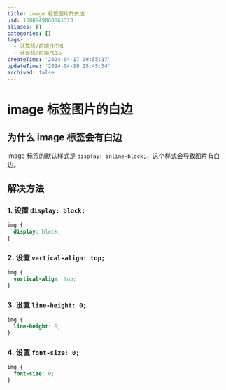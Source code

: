 ```yaml
---
title: image 标签图片的白边
uid: 1688849860861313
aliases: []
categories: []
tags:
  - 计算机/前端/HTML
  - 计算机/前端/CSS
createTime: '2024-04-17 09:55:17'
updateTime: '2024-04-19 15:45:34'
archived: false
---
```


# image 标签图片的白边

## 为什么 image 标签会有白边

image 标签的默认样式是 `display: inline-block;`，这个样式会导致图片有白边。

## 解决方法

### 1. 设置 `display: block;`

```css
img {
  display: block;
}
```

### 2. 设置 `vertical-align: top;`

```css
img {
  vertical-align: top;
}
```

### 3. 设置 `line-height: 0;`

```css
img {
  line-height: 0;
}
```

### 4. 设置 `font-size: 0;`

```css
img {
  font-size: 0;
}
```
